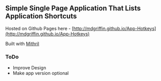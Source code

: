 ## Simple Single Page Application That Lists Application Shortcuts

Hosted on Github Pages here - [http://mdgriffin.github.io/App-Hotkeys](http://mdgriffin.github.io/App-Hotkeys)

Built with [Mithril](http://lhorie.github.io/mithril/)

### ToDo

- Improve Design
- Make app version optional